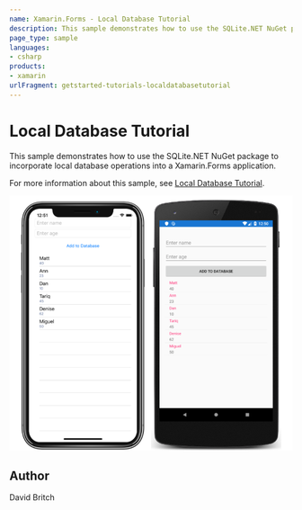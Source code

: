 ```yaml
---
name: Xamarin.Forms - Local Database Tutorial
description: This sample demonstrates how to use the SQLite.NET NuGet package to incorporate local database operations into a Xamarin.Forms application.
page_type: sample
languages:
- csharp
products:
- xamarin
urlFragment: getstarted-tutorials-localdatabasetutorial
---
```

# Local Database Tutorial

This sample demonstrates how to use the SQLite.NET NuGet package to incorporate local database operations into a Xamarin.Forms application.

For more information about this sample, see [Local Database Tutorial](https://docs.microsoft.com/xamarin/get-started/tutorials/local-datbase/).

![Local Database Tutorial application screenshot](Screenshots/01All.png "Local Database Tutorial application screenshot")

## Author

David Britch
